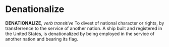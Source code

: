 # Denationalize

**DENATIONALIZE**, _verb transitive_ To divest of national character or rights, by transferrence to the service of another nation. A ship built and registered in the United States, is denationalized by being employed in the service of another nation and bearing its flag.